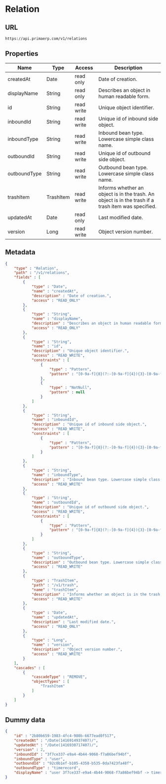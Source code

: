 Relation
==

## URL

	https://api.primaerp.com/v1/relations

## Properties

| Name         | Type      | Access     | Description                                                                                         |
|--------------|-----------|------------|-----------------------------------------------------------------------------------------------------|
| createdAt    | Date      | read only  | Date of creation.                                                                                   |
| displayName  | String    | read only  | Describes an object in human readable form.                                                         |
| id           | String    | read write | Unique object identifier.                                                                           |
| inboundId    | String    | read write | Unique id of inbound side object.                                                                   |
| inboundType  | String    | read write | Inbound bean type. Lowercase simple class name.                                                     |
| outboundId   | String    | read write | Unique id of outbound side object.                                                                  |
| outboundType | String    | read write | Outbound bean type. Lowercase simple class name.                                                    |
| trashItem    | TrashItem | read write | Informs whether an object is in the trash. An object is in the trash if a trash item was specified. |
| updatedAt    | Date      | read only  | Last modified date.                                                                                 |
| version      | Long      | read write | Object version number.                                                                              |

## Metadata

```JSON
{
	"type" : "Relation",
	"path" : "/v1/relations",
	"fields" : [
		{
			"type" : "Date",
			"name" : "createdAt",
			"description" : "Date of creation.",
			"access" : "READ_ONLY"
		},
		{
			"type" : "String",
			"name" : "displayName",
			"description" : "Describes an object in human readable form.",
			"access" : "READ_ONLY"
		},
		{
			"type" : "String",
			"name" : "id",
			"description" : "Unique object identifier.",
			"access" : "READ_WRITE",
			"constraints" : [
				{
					"type" : "Pattern",
					"pattern" : "[0-9a-f]{8}(?:-[0-9a-f]{4}){3}-[0-9a-f]{12}"
				},
				{
					"type" : "NotNull",
					"pattern" : null
				}
			]
		},
		{
			"type" : "String",
			"name" : "inboundId",
			"description" : "Unique id of inbound side object.",
			"access" : "READ_WRITE",
			"constraints" : [
				{
					"type" : "Pattern",
					"pattern" : "[0-9a-f]{8}(?:-[0-9a-f]{4}){3}-[0-9a-f]{12}"
				}
			]
		},
		{
			"type" : "String",
			"name" : "inboundType",
			"description" : "Inbound bean type. Lowercase simple class name.",
			"access" : "READ_WRITE"
		},
		{
			"type" : "String",
			"name" : "outboundId",
			"description" : "Unique id of outbound side object.",
			"access" : "READ_WRITE",
			"constraints" : [
				{
					"type" : "Pattern",
					"pattern" : "[0-9a-f]{8}(?:-[0-9a-f]{4}){3}-[0-9a-f]{12}"
				}
			]
		},
		{
			"type" : "String",
			"name" : "outboundType",
			"description" : "Outbound bean type. Lowercase simple class name.",
			"access" : "READ_WRITE"
		},
		{
			"type" : "TrashItem",
			"path" : "/v1/trash",
			"name" : "trashItem",
			"description" : "Informs whether an object is in the trash. An object is in the trash if a trash item was specified.",
			"access" : "READ_WRITE"
		},
		{
			"type" : "Date",
			"name" : "updatedAt",
			"description" : "Last modified date.",
			"access" : "READ_ONLY"
		},
		{
			"type" : "Long",
			"name" : "version",
			"description" : "Object version number.",
			"access" : "READ_WRITE"
		}
	],
	"cascades" : [
		{
			"cascadeType" : "REMOVE",
			"objectTypes" : [
				"TrashItem"
			]
		}
	]
}
```

## Dummy data

```JSON
{
	"id" : "2b80b659-1983-4fc4-980b-6677ead0f517",
	"createdAt" : "/Date(1416914937407)/",
	"updatedAt" : "/Date(1416930717407)/",
	"version" : 2,
	"inboundId" : "3f7ce337-e9a4-4b44-9068-f7a86bef94bf",
	"inboundType" : "user",
	"outboundId" : "92c0b1ef-b105-4358-b535-0da7423fa48f",
	"outboundType" : "timerecord",
	"displayName" : "user 3f7ce337-e9a4-4b44-9068-f7a86bef94bf -> timerecord 92c0b1ef-b105-4358-b535-0da7423fa48f"
}
```
